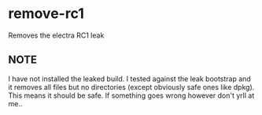 # remove-rc1
Removes the electra RC1 leak

## NOTE 
I have not installed the leaked build. I tested against the leak bootstrap and it removes all files but no directories (except obviously safe ones like dpkg). This means it should be safe. If something goes wrong however don't yrll at me..
